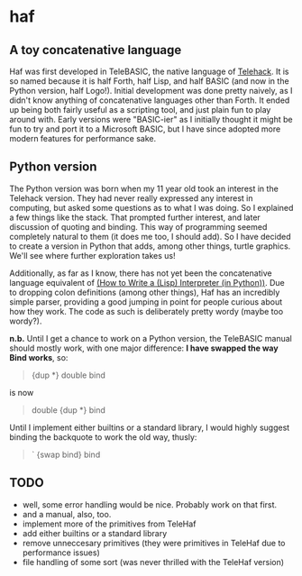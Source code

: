# haf
## A toy concatenative language

Haf was first developed in TeleBASIC, the native language of [Telehack](https://telehack.com). It is so named because it is half Forth, half Lisp, and half BASIC (and now in the Python version, half Logo!). Initial development was done pretty naively, as I didn't know anything of concatenative languages other than Forth. It ended up being both fairly useful as a scripting tool, and just plain fun to play around with. Early versions were "BASIC-ier" as I initially thought it might be fun to try and port it to a Microsoft BASIC, but I have since adopted more modern features for performance sake.

## Python version

The Python version was born when my 11 year old took an interest in the Telehack version. They had never really expressed any interest in computing, but asked some questions as to what I was doing. So I explained a few things like the stack. That prompted further interest, and later discussion of quoting and binding. This way of programming seemed completely natural to them (it does me too, I should add). So I have decided to create a version in Python that adds, among other things, turtle graphics. We'll see where further exploration takes us!

Additionally, as far as I know, there has not yet been the concatenative language equivalent of [(How to Write a (Lisp) Interpreter (in Python))](https://norvig.com/lispy.html). Due to dropping colon definitions (among other things), Haf has an incredibly simple parser, providing a good jumping in point for people curious about how they work. The code as such is deliberately pretty wordy (maybe too wordy?).

**n.b.** Until I get a chance to work on a Python version, the TeleBASIC manual should mostly work, with one major difference:
**I have swapped the way Bind works**, so:
>{dup *} double bind

is now
>double {dup *} bind

Until I implement either builtins or a standard library, I would highly suggest binding the backquote to work the old way, thusly:
>` {swap bind} bind

## TODO

- well, some error handling would be nice. Probably work on that first. 
- and a manual, also, too.
- implement more of the primitives from TeleHaf
- add either builtins or a standard library
- remove unneccesary primitives (they were primitives in TeleHaf due to performance issues)
- file handling of some sort (was never thrilled with the TeleHaf version)
